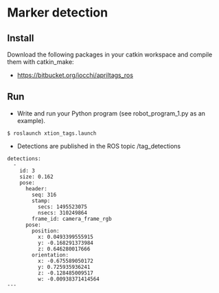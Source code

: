 # Marker detection #


## Install ##

Download the following packages in your catkin workspace and compile them with catkin_make:

* https://bitbucket.org/iocchi/apriltags_ros



## Run ##

* Write and run your Python program (see robot_program_1.py as an example).

```
$ roslaunch xtion_tags.launch
```

* Detections are published in the ROS topic /tag_detections

```
detections: 
  - 
    id: 3
    size: 0.162
    pose: 
      header: 
        seq: 316
        stamp: 
          secs: 1495523075
          nsecs: 310249864
        frame_id: camera_frame_rgb
      pose: 
        position: 
          x: 0.0493399555915
          y: -0.168291373984
          z: 0.646280017666
        orientation: 
          x: -0.675589050172
          y: 0.725935936241
          z: -0.128485009517
          w: -0.00938371414564
---

```


